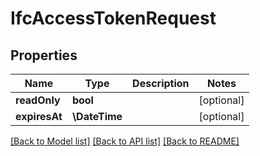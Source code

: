 # IfcAccessTokenRequest

## Properties
Name | Type | Description | Notes
------------ | ------------- | ------------- | -------------
**readOnly** | **bool** |  | [optional] 
**expiresAt** | **\DateTime** |  | [optional] 

[[Back to Model list]](../README.md#documentation-for-models) [[Back to API list]](../README.md#documentation-for-api-endpoints) [[Back to README]](../README.md)


